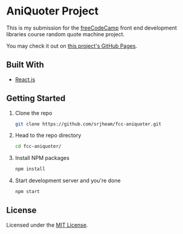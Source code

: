 # AniQuoter Project

This is my submission for the [freeCodeCamp](freeCodeCamp.org) front end development libraries course random quote machine project.

You may check it out on [this project's GitHub Pages](https://srjheam.github.io/fcc-aniquoter).

## Built With

* [React.js](https://reactjs.org)

## Getting Started

1. Clone the repo

    ```bash
    git clone https://github.com/srjheam/fcc-aniquoter.git
    ```

2. Head to the repo directory

    ```bash
    cd fcc-aniquoter/
    ```

3. Install NPM packages

    ```bash
    npm install
    ```

4. Start development server and you're done

    ```bash
    npm start
    ```

## License

Licensed under the [MIT License](./LICENSE).